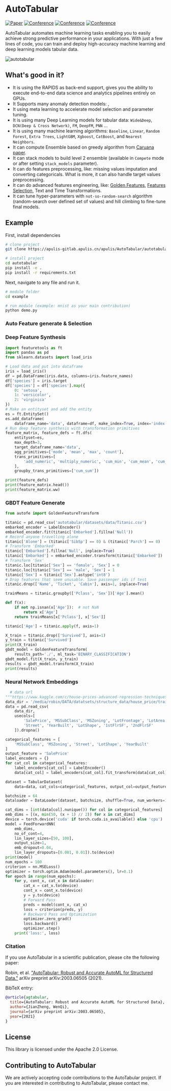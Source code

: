 # AutoTabular

[![Paper](http://img.shields.io/badge/paper-arxiv.1001.2234-B31B1B.svg)](https://www.nature.com/articles/nature14539)
[![Conference](http://img.shields.io/badge/NeurIPS-2019-4b44ce.svg)](https://papers.nips.cc/book/advances-in-neural-information-processing-systems-31-2018)
[![Conference](http://img.shields.io/badge/ICLR-2019-4b44ce.svg)](https://papers.nips.cc/book/advances-in-neural-information-processing-systems-31-2018)
[![Conference](http://img.shields.io/badge/AnyConference-year-4b44ce.svg)](https://papers.nips.cc/book/advances-in-neural-information-processing-systems-31-2018)


AutoTabular automates machine learning tasks enabling you to easily achieve strong predictive performance in your applications.  With just a few lines of code, you can train and deploy high-accuracy machine learning and deep learning models tabular data.


![autotabular](./docs/autotabular.png)

## What's good in it?

- It is using the RAPIDS as back-end support, gives you the ability to execute end-to-end data science and analytics pipelines entirely on GPUs.
- It Supports many anomaly detection models: ,
- It using meta learning to accelerate  model selection and parameter tuning.
- It is using many Deep Learning models for tabular data: `Wide&Deep`,  `DCN(Deep & Cross Network)`, `FM`, `DeepFM`, `PNN` ...
- It is using many machine learning algorithms: `Baseline`, `Linear`, `Random Forest`, `Extra Trees`, `LightGBM`, `Xgboost`, `CatBoost`, and `Nearest Neighbors`.
- It can compute Ensemble based on greedy algorithm from [Caruana paper](http://www.cs.cornell.edu/~alexn/papers/shotgun.icml04.revised.rev2.pdf).
- It can stack models to build level 2 ensemble (available in `Compete` mode or after setting `stack_models` parameter).
- It can do features preprocessing, like: missing values imputation and converting categoricals. What is more, it can also handle target values preprocessing.
- It can do advanced features engineering, like: [Golden Features](https://supervised.mljar.com/features/golden_features/), [Features Selection](https://supervised.mljar.com/features/features_selection/), Text and Time Transformations.
- It can tune hyper-parameters with `not-so-random-search` algorithm (random-search over defined set of values) and hill climbing to fine-tune final models.

## Example

First, install dependencies
```bash
# clone project
git clone https://apulis-gitlab.apulis.cn/apulis/AutoTabular/autotabular.git

# install project
cd autotabular
pip install -e .
pip install -r requirements.txt
```
 Next, navigate to any file and run it.
 ```bash
# module folder
cd example

# run module (example: mnist as your main contribution)
python demo.py
 ```

### Auto Feature generate & Selection

### Deep Feature Synthesis
```python
import featuretools as ft
import pandas as pd
from sklearn.datasets import load_iris

# Load data and put into dataframe
iris = load_iris()
df = pd.DataFrame(iris.data, columns=iris.feature_names)
df['species'] = iris.target
df['species'] = df['species'].map({
    0: 'setosa',
    1: 'versicolor',
    2: 'virginica'
})
# Make an entityset and add the entity
es = ft.EntitySet()
es.add_dataframe(
    dataframe_name='data', dataframe=df, make_index=True, index='index')
# Run deep feature synthesis with transformation primitives
feature_matrix, feature_defs = ft.dfs(
    entityset=es,
    max_depth=3,
    target_dataframe_name='data',
    agg_primitives=['mode', 'mean', 'max', 'count'],
    trans_primitives=[
        'add_numeric', 'multiply_numeric', 'cum_min', 'cum_mean', 'cum_max'
    ],
    groupby_trans_primitives=['cum_sum'])

print(feature_defs)
print(feature_matrix.head())
print(feature_matrix.ww)
```
### GBDT Feature Generate
```python
from autofe import GoldenFeatureTransform

titanic = pd.read_csv('autotabular/datasets/data/Titanic.csv')
embarked_encoder = LabelEncoder()
embarked_encoder.fit(titanic['Embarked'].fillna('Null'))
# Record anyone travelling alone
titanic['Alone'] = (titanic['SibSp'] == 0) & (titanic['Parch'] == 0)
# Transform 'Embarked'
titanic['Embarked'].fillna('Null', inplace=True)
titanic['Embarked'] = embarked_encoder.transform(titanic['Embarked'])
# Transform 'Sex'
titanic.loc[titanic['Sex'] == 'female', 'Sex'] = 0
titanic.loc[titanic['Sex'] == 'male', 'Sex'] = 1
titanic['Sex'] = titanic['Sex'].astype('int8')
# Drop features that seem unusable. Save passenger ids if test
titanic.drop(['Name', 'Ticket', 'Cabin'], axis=1, inplace=True)

trainMeans = titanic.groupby(['Pclass', 'Sex'])['Age'].mean()

def f(x):
    if not np.isnan(x['Age']):  # not NaN
        return x['Age']
    return trainMeans[x['Pclass'], x['Sex']]

titanic['Age'] = titanic.apply(f, axis=1)

X_train = titanic.drop(['Survived'], axis=1)
y_train = titanic['Survived']
print(X_train)
gbdt_model = GoldenFeatureTransform(
    results_path='./', ml_task='BINARY_CLASSIFICATION')
gbdt_model.fit(X_train, y_train)
results = gbdt_model.transform(X_train)
print(results)
```
### Neural Network Embeddings
```python
  # data url
"""https://www.kaggle.com/c/house-prices-advanced-regression-techniques."""
data_dir = '/media/robin/DATA/datatsets/structure_data/house_price/train.csv'
data = pd.read_csv(
    data_dir,
    usecols=[
        'SalePrice', 'MSSubClass', 'MSZoning', 'LotFrontage', 'LotArea',
        'Street', 'YearBuilt', 'LotShape', '1stFlrSF', '2ndFlrSF'
    ]).dropna()

categorical_features = [
    'MSSubClass', 'MSZoning', 'Street', 'LotShape', 'YearBuilt'
]
output_feature = 'SalePrice'
label_encoders = {}
for cat_col in categorical_features:
    label_encoders[cat_col] = LabelEncoder()
    data[cat_col] = label_encoders[cat_col].fit_transform(data[cat_col])

dataset = TabularDataset(
    data=data, cat_cols=categorical_features, output_col=output_feature)

batchsize = 64
dataloader = DataLoader(dataset, batchsize, shuffle=True, num_workers=1)

cat_dims = [int(data[col].nunique()) for col in categorical_features]
emb_dims = [(x, min(50, (x + 1) // 2)) for x in cat_dims]
device = torch.device('cuda' if torch.cuda.is_available() else 'cpu')
model = FeedForwardNN(
    emb_dims,
    no_of_cont=4,
    lin_layer_sizes=[50, 100],
    output_size=1,
    emb_dropout=0.04,
    lin_layer_dropouts=[0.001, 0.01]).to(device)
print(model)
num_epochs = 100
criterion = nn.MSELoss()
optimizer = torch.optim.Adam(model.parameters(), lr=0.1)
for epoch in range(num_epochs):
    for y, cont_x, cat_x in dataloader:
        cat_x = cat_x.to(device)
        cont_x = cont_x.to(device)
        y = y.to(device)
        # Forward Pass
        preds = model(cont_x, cat_x)
        loss = criterion(preds, y)
        # Backward Pass and Optimization
        optimizer.zero_grad()
        loss.backward()
        optimizer.step()
    print('loss:', loss)
```

### Citation
If you use AutoTabular in a scientific publication, please cite the following paper:

Robin, et al. ["AutoTabular: Robust and Accurate AutoML for Structured Data."](https://arxiv.org/abs/2003.06505) arXiv preprint arXiv:2003.06505 (2021).

BibTeX entry:

```bibtex
@article{agtabular,
  title={AutoTabular: Robust and Accurate AutoML for Structured Data},
  author={JianZheng, WenQi},
  journal={arXiv preprint arXiv:2003.06505},
  year={2021}
}
```

## License

This library is licensed under the Apache 2.0 License.

## Contributing to AutoTabular

We are actively accepting code contributions to the AutoTabular project. If you are interested in contributing to AutoTabular, please contact me.
